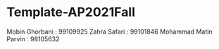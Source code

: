 # Template-AP2021Fall
Mobin Ghorbani : 99109925
Zahra Safari : 99101846
Mohammad Matin Parvin : 98105632